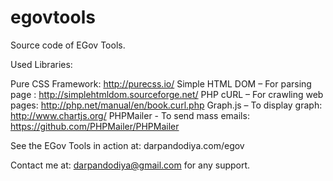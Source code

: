 # egovtools
Source code of EGov Tools. 

Used Libraries: 

Pure CSS Framework: http://purecss.io/
Simple HTML DOM – For parsing page : http://simplehtmldom.sourceforge.net/
PHP cURL – For crawling web pages: http://php.net/manual/en/book.curl.php
Graph.js – To display graph: http://www.chartjs.org/
PHPMailer - To send mass emails: https://github.com/PHPMailer/PHPMailer

See the EGov Tools in action at: darpandodiya.com/egov

Contact me at: darpandodiya@gmail.com for any support. 

